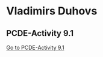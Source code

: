 # Vladimirs Duhovs
## PCDE-Activity 9.1
<a href="https://vladimirsduhovs.github.io/PCDE-Activity-9.1/"> Go to PCDE-Activity 9.1</a>
